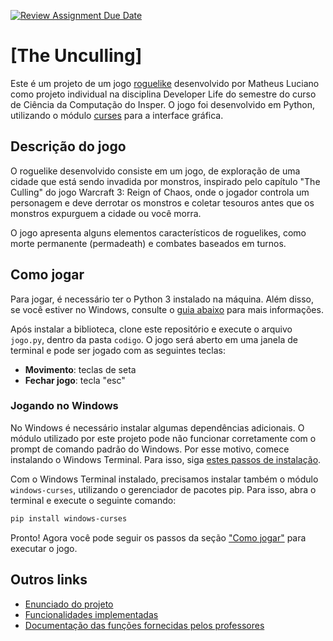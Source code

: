 [![Review Assignment Due Date](https://classroom.github.com/assets/deadline-readme-button-22041afd0340ce965d47ae6ef1cefeee28c7c493a6346c4f15d667ab976d596c.svg)](https://classroom.github.com/a/gn9YUziy)
# [The Unculling]

Este é um projeto de um jogo [roguelike](https://pt.wikipedia.org/wiki/Roguelike) desenvolvido por Matheus Luciano como projeto individual na disciplina Developer Life do semestre do curso de Ciência da Computação do Insper. O jogo foi desenvolvido em Python, utilizando o módulo [curses](https://docs.python.org/3/library/curses.html) para a interface gráfica. 

## Descrição do jogo

O roguelike desenvolvido consiste em um jogo, de exploração de uma cidade que está sendo invadida por monstros, inspirado pelo capítulo "The Culling" do jogo Warcraft 3: Reign of Chaos, onde o jogador controla um personagem e deve derrotar os monstros e coletar tesouros antes que os monstros expurguem a cidade ou você morra. 

O jogo apresenta alguns elementos característicos de roguelikes, como morte permanente (permadeath) e combates baseados em turnos.

## Como jogar

Para jogar, é necessário ter o Python 3 instalado na máquina. Além disso, se você estiver no Windows, consulte o [guia abaixo](#jogando-no-windows) para mais informações.

Após instalar a biblioteca, clone este repositório e execute o arquivo `jogo.py`, dentro da pasta `codigo`. O jogo será aberto em uma janela de terminal e pode ser jogado com as seguintes teclas:

- **Movimento**: teclas de seta
- **Fechar jogo**: tecla "esc"

### Jogando no Windows

No Windows é necessário instalar algumas dependências adicionais. O módulo utilizado por este projeto pode não funcionar corretamente com o prompt de comando padrão do Windows. Por esse motivo, comece instalando o Windows Terminal. Para isso, siga [estes passos de instalação](https://learn.microsoft.com/pt-br/windows/terminal/install).

Com o Windows Terminal instalado, precisamos instalar também o módulo `windows-curses`, utilizando o gerenciador de pacotes pip. Para isso, abra o terminal e execute o seguinte comando:

```bash
pip install windows-curses
```

Pronto! Agora você pode seguir os passos da seção ["Como jogar"](#como-jogar) para executar o jogo.

## Outros links

- [Enunciado do projeto](docs/enunciado.md)
- [Funcionalidades implementadas](docs/funcionalidades-implementadas.md)
- [Documentação das funções fornecidas pelos professores](codigo/motor_grafico/README.md)